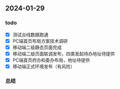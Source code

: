 ## 2024-01-29 

### todo
- [x] 测试台线数据跑通
- [x] PC端首页布局方案技术调研
- [x] 移动端二级静态页面完成
- [x] 移动端二级页面联调发布，四类发起待办地址待提供
- [x] PC端首页府办和委办布局，地址待提供
- [x] 移动端正式环境发布（有风险）

### 总结


